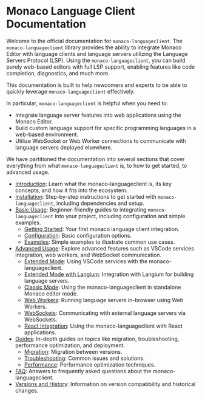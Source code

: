 # Monaco Language Client Documentation

Welcome to the official documentation for `monaco-languageclient`. The `monaco-languageclient` library provides the ability to integrate Monaco Editor with language clients and language servers utilizing the Language Servers Protocol (LSP). Using the `monaco-languageclient`, you can build purely web-based editors with full LSP support, enabling features like code completion, diagnostics, and much more.

This documentation is built to help newcomers and experts to be able to quickly leverage `monaco-languageclient` effectively.

In particular, `monaco-languageclient` is helpful when you need to:

- Integrate language server features into web applications using the Monaco Editor.
- Build custom language support for specific programming languages in a web-based environment.
- Utilize WebSocket or Web Worker connections to communicate with language servers deployed elsewhere.

We have partitioned the documentation into several sections that cover everything from what `monaco-languageclient` is, to how to get started, to advanced usage.

- [Introduction](introduction.md): Learn what the monaco-languageclient is, its key concepts, and how it fits into the ecosystem.
- [Installation](installation.md): Step-by-step instructions to get started with `monaco-languageclient`, including dependencies and setup.
- [Basic Usage](basic-usage/index.md): Beginner-friendly guides to integrating `monaco-languageclient` into your project, including configuration and simple examples.
  - [Getting Started](basic-usage/getting-started.md): Your first monaco language client integration.
  - [Configuration](basic-usage/configuration.md): Basic configuration options.
  - [Examples](basic-usage/examples.md): Simple examples to illustrate common use cases.
- [Advanced Usage](advanced-usage/index.md): Explore advanced features such as VSCode services integration, web workers, and WebSocket communication.
  - [Extended Mode](advanced-usage/extended-mode.md): Using VSCode services with the monaco-languageclient.
  - [Extended Mode with Langium](advanced-usage/extended-mode-with-langium.md): Integration with Langium for building language servers.
  - [Classic Mode](advanced-usage/classic-mode.md): Using the monaco-languageclient in standalone Monaco editor mode.
  - [Web Workers](advanced-usage/web-workers.md): Running language servers in-browser using Web Workers.
  - [WebSockets](advanced-usage/websockets.md): Communicating with external language servers via WebSockets.
  - [React Integration](advanced-usage/react-integration.md): Using the monaco-languageclient with React applications.
- [Guides](guides/index.md): In-depth guides on topics like migration, troubleshooting, performance optimization, and deployment.
  - [Migration](guides/migration.md): Migration between versions.
  - [Troubleshooting](guides/troubleshooting.md): Common issues and solutions.
  - [Performance](guides/performance.md): Performance optimization techniques.
- [FAQ](faq.md): Answers to frequently asked questions about the monaco-languageclient.
- [Versions and History](versions-and-history.md): Information on version compatibility and historical changes.
